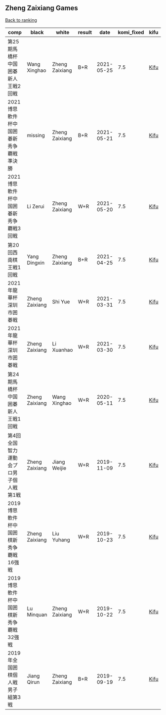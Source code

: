 ## Zheng Zaixiang Games

[Back to ranking](index.md)




| **comp** | **black** | **white** | **result** | **date** | **komi_fixed** | **kifu** | 
| --- | --- | --- | --- | --- | --- | --- |
| 第25期馬橋杯中国囲碁新人王戦2回戦 | Wang Xinghao | Zheng Zaixiang | B+R | 2021-05-25 | 7.5 | [Kifu](https://kifudepot.net/kifucontents.php?id=DORYxY4cuArIC%2Ffo5Grc6Q%3D%3D) | 
| 2021博思軟件杯中国囲碁新秀争覇戦準決勝 | missing | Zheng Zaixiang | B+R | 2021-05-21 | 7.5 | [Kifu](https://kifudepot.net/kifucontents.php?id=cX2SEq03HzM2KFGm0T3fBw%3D%3D) | 
| 2021博思軟件杯中国囲碁新秀争覇戦3回戦 | Li Zerui | Zheng Zaixiang | W+R | 2021-05-20 | 7.5 | [Kifu](https://kifudepot.net/kifucontents.php?id=5C1sltSrRgtwOSHAEz%2Bhwg%3D%3D) | 
| 第20回西南棋王戦1回戦 | Yang Dingxin | Zheng Zaixiang | B+R | 2021-04-25 | 7.5 | [Kifu](https://kifudepot.net/kifucontents.php?id=LBc4MtKy8TLduhR2%2BNUwDg%3D%3D) | 
| 2021年龍華杯深圳市囲碁戦 | Zheng Zaixiang | Shi Yue | W+R | 2021-03-31 | 7.5 | [Kifu](https://kifudepot.net/kifucontents.php?id=4HeuHQxc1Ybd6fJe%2F95VXw%3D%3D) | 
| 2021年龍華杯深圳市囲碁戦 | Zheng Zaixiang | Li Xuanhao | W+R | 2021-03-30 | 7.5 | [Kifu](https://kifudepot.net/kifucontents.php?id=S%2B%2BXl9e0Tab4afvkcbEkag%3D%3D) | 
| 第24期馬橋杯中国囲碁新人王戦1回戦 | Zheng Zaixiang | Wang Xinghao | W+R | 2020-05-11 | 7.5 | [Kifu](https://kifudepot.net/kifucontents.php?id=uNLSuCtbbaFZ8RJC11ifRQ%3D%3D) | 
| 第4回全国智力運動会プロ男子個人戦第1戦 | Zheng Zaixiang | Jiang Weijie | W+R | 2019-11-09 | 7.5 | [Kifu](https://kifudepot.net/kifucontents.php?id=2COMMZwA3o7Yy8uNdBgoUw%3D%3D) | 
| 2019博思軟件杯中国囲棋新秀争覇戦16強戦 | Zheng Zaixiang | Liu Yuhang | W+R | 2019-10-23 | 7.5 | [Kifu](https://kifudepot.net/kifucontents.php?id=sD0Uv%2FtLlhUxOqBLJt4Pkg%3D%3D) | 
| 2019博思軟件杯中国囲棋新秀争覇戦32強戦 | Lu Minquan | Zheng Zaixiang | W+R | 2019-10-22 | 7.5 | [Kifu](https://kifudepot.net/kifucontents.php?id=h0HSi9iygaXkiEW0Xo7Ttw%3D%3D) | 
| 2019年全国囲棋個人戦男子組第3戦 | Jiang Qirun | Zheng Zaixiang | B+R | 2019-09-19 | 7.5 | [Kifu](https://kifudepot.net/kifucontents.php?id=dlYO1JZWLPDLYXWd6r7T4w%3D%3D) |




